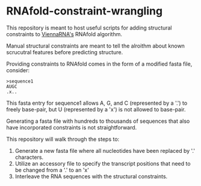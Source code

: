 # RNAfold-constraint-wrangling

This repository is meant to host useful scripts for adding structural constraints to [ViennaRNA's](https://github.com/ViennaRNA/ViennaRNA) RNAfold algorithm.

Manual structural constraints are meant to tell the alroithm about known scrucutral features before predicting structure.

Providing constraints to RNAfold comes in the form of a modified fasta file, consider:

```
>sequence1
AUGC
.x..
```

This fasta entry for sequence1 allows A, G, and C (represented by a '.') to freely base-pair, but U (represented by a 'x') is not allowed to base-pair.

Generating a fasta file with hundreds to thousands of sequences that also have incorporated constraints is not straightforward.

This repository will walk through the steps to:

1. Generate a new fasta file where all nucleotides have been replaced by '.' characters.
2. Utilize an accessory file to specify the transcript positions that need to be changed from a '.' to an 'x'
3. Interleave the RNA sequences with the structural constraints.

